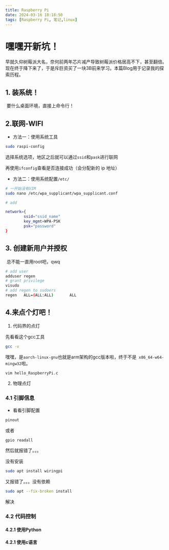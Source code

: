 ```yaml
---
title: Raspberry Pi
date: 2024-03-16 18:18:50
tags: [Raspberry Pi, 笔记,linux]
---
```


# 嘿嘿开新坑！

​	早就久仰树莓派大名，奈何前两年芯片减产导致树莓派价格居高不下，甚至翻倍。现在终于降下来了，于是斥巨资买了一块3B前来学习。本篇Blog用于记录我的探索历程。

## 1. 装系统！

​	要什么桌面环境，直接上命令行！

## 2.联网-WIFI

* 方法一：使用系统工具

```bash
sudo raspi-config
```

选择系统选项，地区之后就可以通过`ssid`和`pask`进行联网

再使用`ifconfig`查看是否连接成功（会分配新的 ip 地址）

* 方法二：使用系统配置`/etc/`

```bash
# 一开始没有VIM
sudo nano /etc/wpa_supplicant/wpa_supplicant.conf

# add 

network={
        ssid="ssid_name"
        key_mgmt=WPA-PSK
        psk="password"
}
```



## 3. 创建新用户并授权

​	总不能一直用root吧，qwq

```bash
# add user
adduser regen
# grant privilege
visudo
# add regen to sudoers
regen   ALL=(ALL:ALL)       ALL
```

## 4.来点个灯吧！

1. 代码界的点灯

先看看这个gcc工具

```bash
gcc -v
```

嘿嘿，是`aarch-linux-gnu`也就是arm架构的gcc版本啦，终于不是` x86_64-w64-mingw32`啦。

```bash
vim hello_RaspberryPi.c
```

2. 物理点灯

### 4.1 引脚信息

* 看看引脚配置

```bash
pinout
```

或者

```bash
gpio readall
```

然后就报错了。。。

没有安装

```bash
sudo apt install wiringpi
```

又报错了。。。没有依赖

```bash
sudo apt --fix-broken install
```

解决

### 4.2  代码控制

#### 4.2.1 使用Python



#### 4.2.1 使用c语言
